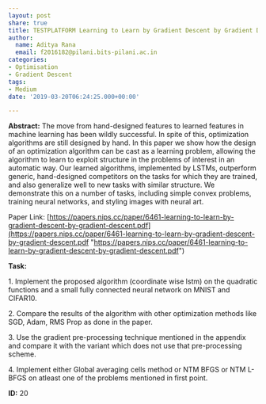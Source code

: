 ```yaml
---
layout: post
share: true
title: TESTPLATFORM Learning to Learn by Gradient Descent by Gradient Descent
author:
  name: Aditya Rana
  email: f2016182@pilani.bits-pilani.ac.in
categories:
- Optimisation
- Gradient Descent
tags:
- Medium
date: '2019-03-20T06:24:25.000+00:00'

---
```

**Abstract:** The move from hand-designed features to learned features in machine learning has been wildly successful. In spite of this, optimization algorithms are still designed by hand. In this paper we show how the design of an optimization algorithm can be cast as a learning problem, allowing the algorithm to learn to exploit structure in the problems of interest in an automatic way. Our learned algorithms, implemented by LSTMs, outperform generic, hand-designed competitors on the tasks for which they are trained, and also generalize well to new tasks with similar structure. We demonstrate this on a number of tasks, including simple convex problems, training neural networks, and styling images with neural art.

Paper Link: [https://papers.nips.cc/paper/6461-learning-to-learn-by-gradient-descent-by-gradient-descent.pdf](https://papers.nips.cc/paper/6461-learning-to-learn-by-gradient-descent-by-gradient-descent.pdf "https://papers.nips.cc/paper/6461-learning-to-learn-by-gradient-descent-by-gradient-descent.pdf")

**Task:**

1\. Implement the proposed algorithm (coordinate wise lstm) on the quadratic functions and a small fully connected neural network on MNIST and CIFAR10.

2\. Compare the results of the algorithm with other optimization methods like SGD, Adam, RMS Prop as done in the paper.

3\. Use the gradient pre-processing technique mentioned in the appendix and compare it with the variant which does not use that pre-processing scheme.

4\. Implement either Global averaging cells method or NTM BFGS or NTM L-BFGS on atleast one of the problems mentioned in first point.

**ID:** 20